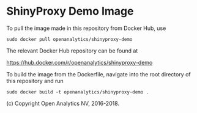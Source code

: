 
# ShinyProxy Demo Image

To pull the image made in this repository from Docker Hub, use

```
sudo docker pull openanalytics/shinyproxy-demo
```

The relevant Docker Hub repository can be found at


https://hub.docker.com/r/openanalytics/shinyproxy-demo


To build the image from the Dockerfile, navigate into the root directory of this repository and run


```
sudo docker build -t openanalytics/shinyproxy-demo .
```

(c) Copyright Open Analytics NV, 2016-2018.
